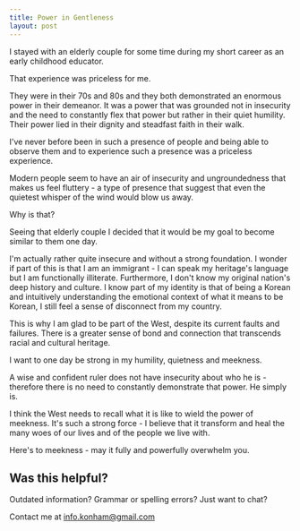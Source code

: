 ```yaml
---
title: Power in Gentleness
layout: post
---
```


I stayed with an elderly couple for some time during my short career as an early childhood educator.

That experience was priceless for me.

They were in their 70s and 80s and they both demonstrated an enormous power in their demeanor. It was a power that was grounded not in insecurity and the need to constantly flex that power but rather in their quiet humility. Their power lied in their dignity and steadfast faith in their walk.

I've never before been in such a presence of people and being able to observe them and to experience such a presence was a priceless experience.

Modern people seem to have an air of insecurity and ungroundedness that makes us feel fluttery - a type of presence that suggest that even the quietest whisper of the wind would blow us away.

Why is that?

Seeing that elderly couple I decided that it would be my goal to become similar to them one day. 

I'm actually rather quite insecure and without a strong foundation. I wonder if part of this is that I am an immigrant - I can speak my heritage's language but I am functionally illiterate. Furthermore, I don't know my original nation's deep history and culture. I know part of my identity is that of being a Korean and intuitively understanding the emotional context of what it means to be Korean, I still feel a sense of disconnect from my country.

This is why I am glad to be part of the West, despite its current faults and failures. There is a greater sense of bond and connection that transcends racial and cultural heritage.

I want to one day be strong in my humility, quietness and meekness. 

A wise and confident ruler does not have insecurity about who he is - therefore there is no need to constantly demonstrate that power. He simply is.

I think the West needs to recall what it is like to wield the power of meekness. It's such a strong force - I believe that it transform and heal the many woes of our lives and of the people we live with.

Here's to meekness - may it fully and powerfully overwhelm you.

## Was this helpful?

Outdated information? Grammar or spelling errors? Just want to chat?

Contact me at [info.konham@gmail.com](mailto:info.konham@gmail.com)